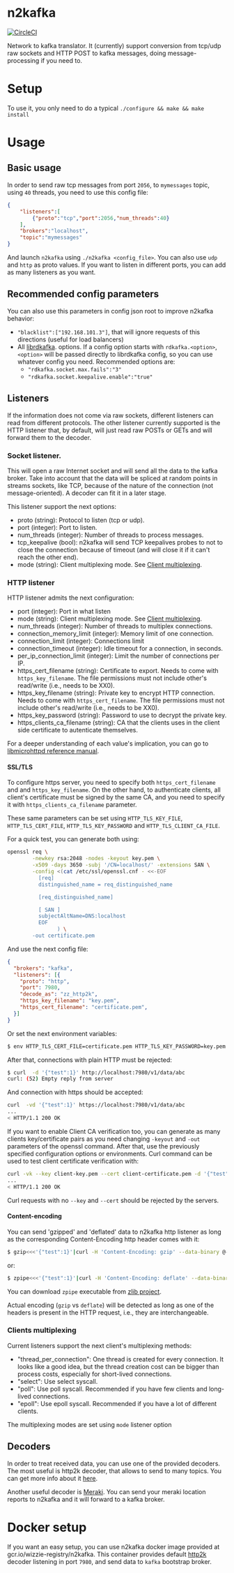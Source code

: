 # n2kafka

[![CircleCI](https://circleci.com/gh/wizzie-io/n2kafka/tree/master.svg?style=svg&circle-token=2cfc3260f560b7757d7d9b0e91105816de4cc5d0)](https://circleci.com/gh/wizzie-io/n2kafka/tree/master)

Network to kafka translator. It (currently) support conversion from tcp/udp raw
sockets and HTTP POST to kafka messages, doing message-processing if you need
to.

# Setup
To use it, you only need to do a typical `./configure && make && make install`

# Usage
## Basic usage

In order to send raw tcp messages from port `2056`, to `mymessages` topic, using
`40` threads, you need to use this config file:
```json
{
	"listeners":[
		{"proto":"tcp","port":2056,"num_threads":40}
	],
	"brokers":"localhost",
	"topic":"mymessages"
}
```

And launch `n2kafka` using `./n2kafka <config_file>`. You can also use `udp` and
`http` as proto values. If you want to listen in different ports, you can add as
many listeners as you want.

## Recommended config parameters
You can also use this parameters in config json root to improve n2kafka
behavior:
- `"blacklist":["192.168.101.3"]`, that will ignore requests of this directions
  (useful for load balancers)
- All
  [librdkafka](https://github.com/edenhill/librdkafka/blob/master/CONFIGURATION.md).
  options. If a config option starts with `rdkafka.<option>`, `<option>` will be
  passed directly to librdkafka config, so you can use whatever config you need.
  Recommended options are:
  * `"rdkafka.socket.max.fails":"3"`
  * `"rdkafka.socket.keepalive.enable":"true"`

## Listeners
If the information does not come via raw sockets, different listeners can read
from different protocols. The other listener currently supported is the HTTP
listener that, by default, will just read raw POSTs or GETs and will forward
them to the decoder.

### Socket listener.
This will open a raw Internet socket and will send all the data to the kafka
broker. Take into account that the data will be spliced at random points in
streams sockets, like TCP, because of the nature of the connection (not
message-oriented). A decoder can fit it in a later stage.

This listener support the next options:
- proto (string): Protocol to listen (tcp or udp).
- port (integer): Port to listen.
- num_threads (integer): Number of threads to process messages.
- tcp_keepalive (bool): n2kafka will send TCP keepalives probes to not to
  close the connection because of timeout (and will close it if it can't reach
  the other end).
- mode (string): Client multiplexing mode. See
  [Client multiplexing](client-multiplexing).

### HTTP listener
HTTP listener admits the next configuration:
- port (integer): Port in what listen
- mode (string): Client multiplexing mode. See
  [Client multiplexing](client-multiplexing).
- num_threads (integer): Number of threads to multiplex connections.
- connection_memory_limit (integer): Memory limit of one connection.
- connection_limit (integer): Connections limit
- connection_timeout (integer): Idle timeout for a connection, in seconds.
- per_ip_connection_limit (integer): Limit the number of connections per IP.
- https_cert_filename (string): Certificate to export. Needs to come with
  `https_key_filename`. The file permissions must not include other's
  read/write (i.e., needs to be XX0).
- https_key_filename (string): Private key to encrypt HTTP connection. Needs
  to come with `https_cert_filename`. The file permissions must not include
  other's read/write (i.e., needs to be XX0).
- https_key_password (string): Password to use to decrypt the private key.
- https_clients_ca_filename (string): CA that the clients uses in the
  client side certificate to autenticate themselves.

For a deeper understanding of each value's implication, you can go to
[libmicrohttpd reference manual](https://www.gnu.org/software/libmicrohttpd/manual/html_node/microhttpd_002dconst.html).

#### SSL/TLS
To configure https server, you need to specify both `https_cert_filename` and
and `https_key_filename`. On the other hand, to authenticate clients, all
client's certificate must be signed by the same CA, and you need to specify it
with `https_clients_ca_filename` parameter.

These same parameters can be set using `HTTP_TLS_KEY_FILE`,
`HTTP_TLS_CERT_FILE`, `HTTP_TLS_KEY_PASSWORD` and `HTTP_TLS_CLIENT_CA_FILE`.

For a quick test, you can generate both using:
```bash
openssl req \
        -newkey rsa:2048 -nodes -keyout key.pem \
        -x509 -days 3650 -subj '/CN=localhost/' -extensions SAN \
        -config <(cat /etc/ssl/openssl.cnf - <<-EOF
          [req]
          distinguished_name = req_distinguished_name

          [req_distinguished_name]

          [ SAN ]
          subjectAltName=DNS:localhost
          EOF
                ) \
        -out certificate.pem
```

And use the next config file:
```json
{
  "brokers": "kafka",
  "listeners": [{
    "proto": "http",
    "port": 7980,
    "decode_as": "zz_http2k",
    "https_key_filename": "key.pem",
    "https_cert_filename": "certificate.pem",
  }]
}
```

Or set the next environment variables:
```bash
$ env HTTP_TLS_CERT_FILE=certificate.pem HTTP_TLS_KEY_PASSWORD=key.pem ./n2kafka <n2kafka_config_filename>
```

After that, connections with plain HTTP must be rejected:
```bash
$ curl  -d '{"test":1}' http://localhost:7980/v1/data/abc
curl: (52) Empty reply from server
```

And connection with https should be accepted:
```bash
curl  -vd '{"test":1}' https://localhost:7980/v1/data/abc
...
< HTTP/1.1 200 OK
```

If you want to enable Client CA verification too, you can generate as many
clients key/certificate pairs as you need changing `-keyout` and `-out`
parameters of the openssl command. After that, use the previously specified
configuration options or environments. Curl command can be used to test client
certificate verification with:

```bash
curl -vk --key client-key.pem --cert client-certificate.pem -d '{"test":1}' https://localhost:7980/v1/data/abc
...
< HTTP/1.1 200 OK
```

Curl requests with no `--key` and `--cert` should be rejected by the servers.

#### Content-encoding
You can send 'gzipped' and 'deflated' data to n2kafka http listener as long as
the corresponding Content-Encoding http header comes with it:

```bash
$ gzip<<<'{"test":1}'|curl -H 'Content-Encoding: gzip' --data-binary @- 'http://localhost:40093/v1/data/abc'
```

or:

```bash
$ zpipe<<<'{"test":1}'|curl -H 'Content-Encoding: deflate' --data-binary @- 'http://localhost:40093/v1/data/abc'
```

You can download `zpipe` executable from
[zlib project](https://github.com/madler/zlib/blob/master/examples/zpipe.c).

Actual encoding (`gzip` vs `deflate`) will be detected as long as one of the
headers is present in the HTTP request, i.e., they are interchangeable.

### Clients multiplexing
Current listeners support the next client's multiplexing methods:
  * "thread_per_connection": One thread is created for every connection. It
    looks like a good idea, but the thread creation cost can be bigger than
    process costs, especially for short-lived connections.
  * "select": Use select syscall.
  * "poll": Use poll syscall. Recommended if you have few clients and
    long-lived connections.
  * "epoll": Use epoll syscall. Recommended if you have a lot of different
    clients.

The multiplexing modes are set using `mode` listener option

## Decoders
In order to treat received data, you can use one of the provided decoders. The
most useful is http2k decoder, that allows to send to many topics. You can get
more info about it [here](src/decoder/zz_http2k/README.md).

Another useful decoder is [Meraki](src/decoder/meraki/README.md). You can send
your meraki location reports to n2kafka and it will forward to a kafka broker.

# Docker setup
If you want an easy setup, you can use n2kafka docker image provided at
gcr.io/wizzie-registry/n2kafka. This container provides default
[http2k](src/decoder/zz_http2k/README.md) decoder
listening in port `7980`, and send data to `kafka` bootstrap broker.
